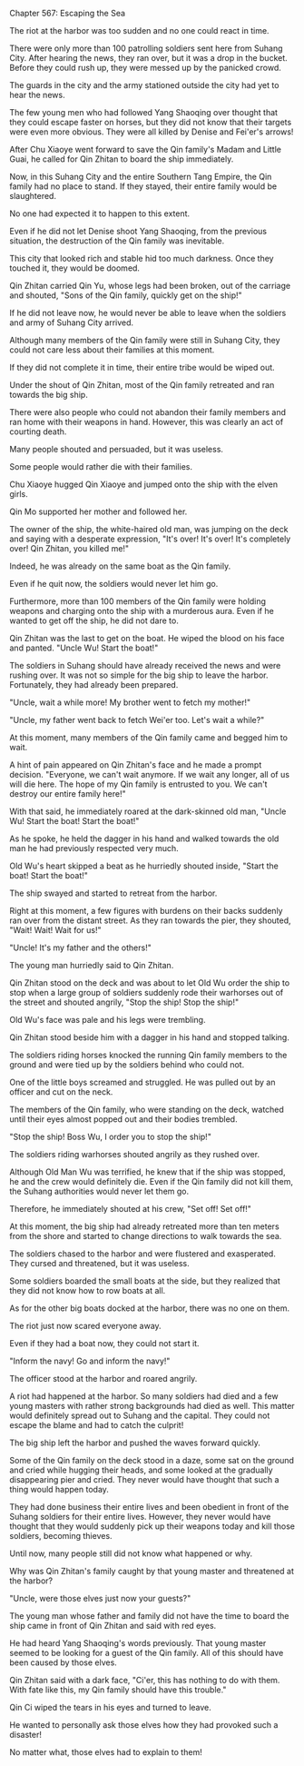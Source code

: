 Chapter 567: Escaping the Sea

The riot at the harbor was too sudden and no one could react in time.

There were only more than 100 patrolling soldiers sent here from Suhang City. After hearing the news, they ran over, but it was a drop in the bucket. Before they could rush up, they were messed up by the panicked crowd.

The guards in the city and the army stationed outside the city had yet to hear the news.

The few young men who had followed Yang Shaoqing over thought that they could escape faster on horses, but they did not know that their targets were even more obvious. They were all killed by Denise and Fei'er's arrows\!

After Chu Xiaoye went forward to save the Qin family's Madam and Little Guai, he called for Qin Zhitan to board the ship immediately.

Now, in this Suhang City and the entire Southern Tang Empire, the Qin family had no place to stand. If they stayed, their entire family would be slaughtered.

No one had expected it to happen to this extent.

Even if he did not let Denise shoot Yang Shaoqing, from the previous situation, the destruction of the Qin family was inevitable.

This city that looked rich and stable hid too much darkness. Once they touched it, they would be doomed.

Qin Zhitan carried Qin Yu, whose legs had been broken, out of the carriage and shouted, "Sons of the Qin family, quickly get on the ship\!"

If he did not leave now, he would never be able to leave when the soldiers and army of Suhang City arrived.

Although many members of the Qin family were still in Suhang City, they could not care less about their families at this moment.

If they did not complete it in time, their entire tribe would be wiped out.

Under the shout of Qin Zhitan, most of the Qin family retreated and ran towards the big ship.

There were also people who could not abandon their family members and ran home with their weapons in hand. However, this was clearly an act of courting death.

Many people shouted and persuaded, but it was useless.

Some people would rather die with their families.

Chu Xiaoye hugged Qin Xiaoye and jumped onto the ship with the elven girls.

Qin Mo supported her mother and followed her.

The owner of the ship, the white-haired old man, was jumping on the deck and saying with a desperate expression, "It's over\! It's over\! It's completely over\! Qin Zhitan, you killed me\!"

Indeed, he was already on the same boat as the Qin family.

Even if he quit now, the soldiers would never let him go.

Furthermore, more than 100 members of the Qin family were holding weapons and charging onto the ship with a murderous aura. Even if he wanted to get off the ship, he did not dare to.

Qin Zhitan was the last to get on the boat. He wiped the blood on his face and panted. "Uncle Wu\! Start the boat\!"

The soldiers in Suhang should have already received the news and were rushing over. It was not so simple for the big ship to leave the harbor. Fortunately, they had already been prepared.

"Uncle, wait a while more\! My brother went to fetch my mother\!"

"Uncle, my father went back to fetch Wei'er too. Let's wait a while?"

At this moment, many members of the Qin family came and begged him to wait.

A hint of pain appeared on Qin Zhitan's face and he made a prompt decision. "Everyone, we can't wait anymore. If we wait any longer, all of us will die here. The hope of my Qin family is entrusted to you. We can't destroy our entire family here\!"

With that said, he immediately roared at the dark-skinned old man, "Uncle Wu\! Start the boat\! Start the boat\!"

As he spoke, he held the dagger in his hand and walked towards the old man he had previously respected very much.

Old Wu's heart skipped a beat as he hurriedly shouted inside, "Start the boat\! Start the boat\!"

The ship swayed and started to retreat from the harbor.

Right at this moment, a few figures with burdens on their backs suddenly ran over from the distant street. As they ran towards the pier, they shouted, "Wait\! Wait\! Wait for us\!"

"Uncle\! It's my father and the others\!"

The young man hurriedly said to Qin Zhitan.

Qin Zhitan stood on the deck and was about to let Old Wu order the ship to stop when a large group of soldiers suddenly rode their warhorses out of the street and shouted angrily, "Stop the ship\! Stop the ship\!"

Old Wu's face was pale and his legs were trembling.

Qin Zhitan stood beside him with a dagger in his hand and stopped talking.

The soldiers riding horses knocked the running Qin family members to the ground and were tied up by the soldiers behind who could not.

One of the little boys screamed and struggled. He was pulled out by an officer and cut on the neck.

The members of the Qin family, who were standing on the deck, watched until their eyes almost popped out and their bodies trembled.

"Stop the ship\! Boss Wu, I order you to stop the ship\!"

The soldiers riding warhorses shouted angrily as they rushed over.

Although Old Man Wu was terrified, he knew that if the ship was stopped, he and the crew would definitely die. Even if the Qin family did not kill them, the Suhang authorities would never let them go.

Therefore, he immediately shouted at his crew, "Set off\! Set off\!"

At this moment, the big ship had already retreated more than ten meters from the shore and started to change directions to walk towards the sea.

The soldiers chased to the harbor and were flustered and exasperated. They cursed and threatened, but it was useless.

Some soldiers boarded the small boats at the side, but they realized that they did not know how to row boats at all.

As for the other big boats docked at the harbor, there was no one on them.

The riot just now scared everyone away.

Even if they had a boat now, they could not start it.

"Inform the navy\! Go and inform the navy\!"

The officer stood at the harbor and roared angrily.

A riot had happened at the harbor. So many soldiers had died and a few young masters with rather strong backgrounds had died as well. This matter would definitely spread out to Suhang and the capital. They could not escape the blame and had to catch the culprit\!

The big ship left the harbor and pushed the waves forward quickly.

Some of the Qin family on the deck stood in a daze, some sat on the ground and cried while hugging their heads, and some looked at the gradually disappearing pier and cried. They never would have thought that such a thing would happen today.

They had done business their entire lives and been obedient in front of the Suhang soldiers for their entire lives. However, they never would have thought that they would suddenly pick up their weapons today and kill those soldiers, becoming thieves.

Until now, many people still did not know what happened or why.

Why was Qin Zhitan's family caught by that young master and threatened at the harbor?

"Uncle, were those elves just now your guests?"

The young man whose father and family did not have the time to board the ship came in front of Qin Zhitan and said with red eyes.

He had heard Yang Shaoqing's words previously. That young master seemed to be looking for a guest of the Qin family. All of this should have been caused by those elves.

Qin Zhitan said with a dark face, "Ci'er, this has nothing to do with them. With fate like this, my Qin family should have this trouble."

Qin Ci wiped the tears in his eyes and turned to leave.

He wanted to personally ask those elves how they had provoked such a disaster\!

No matter what, those elves had to explain to them\!